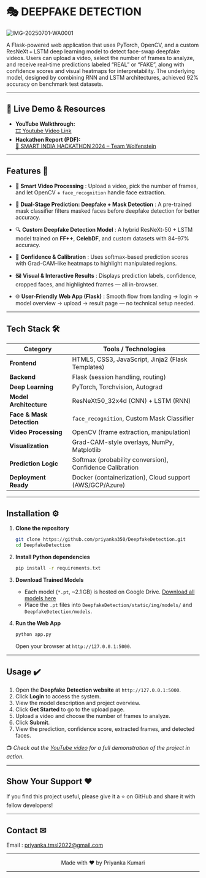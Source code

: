 # 🎭 DEEPFAKE DETECTION

![IMG-20250701-WA0001](https://github.com/user-attachments/assets/efea0da3-cd1f-4f34-9a88-4d275d7e9772)

A Flask-powered web application that uses PyTorch, OpenCV, and a custom ResNeXt + LSTM deep learning model to detect face-swap deepfake videos. Users can upload a video, select the number of frames to analyze, and receive real-time predictions labeled “REAL” or “FAKE”, along with confidence scores and visual heatmaps for interpretability. The underlying model, designed by combining RNN and LSTM architectures, achieved 92% accuracy on benchmark test datasets.

---

## 🚀 Live Demo & Resources

- **YouTube Walkthrough:**  
  [🎞️ Youtube Video Link](https://youtu.be/R1fA0nIxjiU?si=HsTiNq072VvD1aO5)
- **Hackathon Report (PDF):**  
  [📑 SMART INDIA HACKATHON 2024 – Team Wolfenstein](./Wolfenstein.pdf)

---

## Features 🌟

* 🎥 **Smart Video Processing** : Upload a video, pick the number of frames, and let OpenCV + `face_recognition` handle face extraction.

* 🧠 **Dual-Stage Prediction: Deepfake + Mask Detection** : A pre-trained mask classifier filters masked faces before deepfake detection for better accuracy.

* 🔍 **Custom Deepfake Detection Model** : A hybrid ResNeXt-50 + LSTM model trained on **FF++**, **CelebDF**, and custom datasets with 84–97% accuracy.

* 🧪 **Confidence & Calibration** : Uses softmax-based prediction scores with Grad-CAM–like heatmaps to highlight manipulated regions.

* 🖼️ **Visual & Interactive Results** : Displays prediction labels, confidence, cropped faces, and highlighted frames — all in-browser.

* 🌐 **User-Friendly Web App (Flask)** : Smooth flow from landing → login → model overview → upload → result page — no technical setup needed.

---

## Tech Stack 🛠

| Category                  | Tools / Technologies                                     |
| ------------------------- | -------------------------------------------------------- |
| **Frontend**              | HTML5, CSS3, JavaScript, Jinja2 (Flask Templates)        |
| **Backend**               | Flask (session handling, routing)                        |
| **Deep Learning**         | PyTorch, Torchvision, Autograd                           |
| **Model Architecture**    | ResNeXt50\_32x4d (CNN) + LSTM (RNN)                      |
| **Face & Mask Detection** | `face_recognition`, Custom Mask Classifier               |
| **Video Processing**      | OpenCV (frame extraction, manipulation)                  |
| **Visualization**         | Grad-CAM-style overlays, NumPy, Matplotlib               |
| **Prediction Logic**      | Softmax (probability conversion), Confidence Calibration |
| **Deployment Ready**      | Docker (containerization), Cloud support (AWS/GCP/Azure) |

---

## Installation ⚙️

1. **Clone the repository**  
   ```bash
   git clone https://github.com/priyanka350/DeepfakeDetection.git
   cd DeepfakeDetection
     ```

2. **Install Python dependencies**

   ```bash
   pip install -r requirements.txt
   ```

3. **Download Trained Models**
   
   - Each model (`*.pt`, \~2.1 GB) is hosted on Google Drive.
    [Download all models here](https://drive.google.com/drive/folders/1cPd5iYyPtB_B2J3sJgnZ0GmcLjdbpr5W?usp=sharing)<br>
   - Place the `.pt` files into `DeepfakeDetection/static/img/models/` and `DeepfakeDetection/models`.

4. **Run the Web App**

   ```bash
   python app.py
   ```
   Open your browser at `http://127.0.0.1:5000`.

---

## Usage ✔️

1. Open the **Deepfake Detection website** at `http://127.0.0.1:5000`.
2. Click **Login** to access the system.
3. View the model description and project overview.
4. Click **Get Started** to go to the upload page.
5. Upload a video and choose the number of frames to analyze.
6. Click **Submit**.
7. View the prediction, confidence score, extracted frames, and detected faces.

📺 *Check out the [YouTube video](https://youtu.be/R1fA0nIxjiU?si=HsTiNq072VvD1aO5) for a full demonstration of the project in action.*

---

## Show Your Support ❤️
If you find this project useful, please give it a ⭐ on GitHub and share it with fellow developers!

---

## Contact ✉
Email : priyanka.tmsl2022@gmail.com

---

<p align="center">
Made with ❤️ by Priyanka Kumari 
</p>

---
